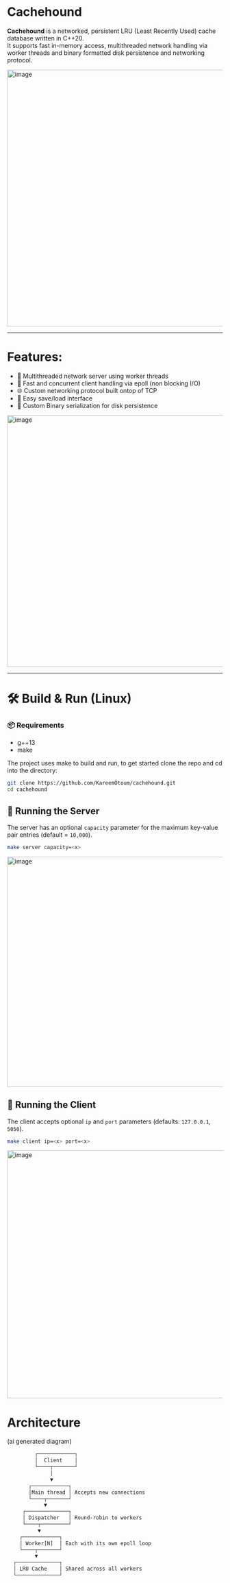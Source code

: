 # Cachehound  

**Cachehound** is a networked, persistent LRU (Least Recently Used) cache database written in C++20.  
It supports fast in-memory access, multithreaded network handling via worker threads and binary formatted disk persistence and networking protocol.  

<img width="599" alt="image" src="https://github.com/user-attachments/assets/a64b2e10-8a65-45c7-97a2-3005e96cd1d5" />

---

# Features:
- 🧵 Multithreaded network server using worker threads
- 🚀 Fast and concurrent client handling via epoll (non blocking I/O)
- 🌐 Custom networking protocol built ontop of TCP
- 🔁 Easy save/load interface
- 💾 Custom Binary serialization for disk persistence
  
<img width="587" alt="image" src="https://github.com/user-attachments/assets/f8920e01-920f-4800-8cc1-1e138f188a12" />

---

# 🛠️ Build & Run (Linux)
### 📦 Requirements
- g++13
- make

The project uses make to build and run, to get started clone the repo and cd into the directory:
```bash
git clone https://github.com/KareemOtoum/cachehound.git
cd cachehound
```  
## 🚀 Running the Server

The server has an optional `capacity` parameter for the maximum key-value pair entries (default = `10,000`).
```bash
make server capacity=<x>
```
<img width="537" alt="image" src="https://github.com/user-attachments/assets/58bcc592-fae2-42aa-a63f-cf768cfca3e5" />

## 🧪 Running the Client
The client accepts optional `ip` and `port` parameters (defaults: `127.0.0.1`, `5050`).
```bash
make client ip=<x> port=<x>
```
<img width="578" alt="image" src="https://github.com/user-attachments/assets/39b4519d-ad5a-4797-a447-06a7530fae0b" />

# Architecture  
(ai generated diagram)
```txt
         ┌────────────┐
         │  Client    │
         └────┬───────┘
              │
              ▼
       ┌────────────┐
       │Main thread │ Accepts new connections
       └────┬───────┘
            ▼
     ┌──────────────┐
     │ Dispatcher   │ Round-robin to workers
     └────┬─────────┘
          ▼
    ┌────────────┐
    │ Worker[N]  │ Each with its own epoll loop
    └────┬───────┘
         ▼
  ┌──────────────┐
  │ LRU Cache    │ Shared across all workers
  └──────────────┘

```
